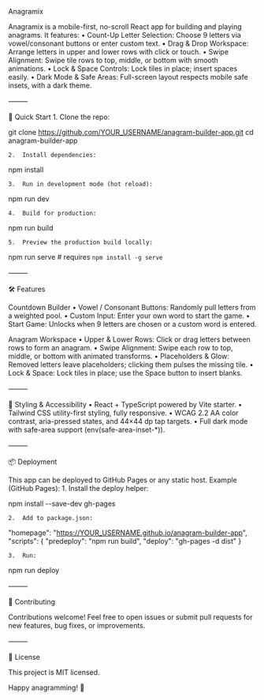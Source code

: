 Anagramix

Anagramix is a mobile-first, no-scroll React app for building and playing anagrams. It features:
	•	Count-Up Letter Selection: Choose 9 letters via vowel/consonant buttons or enter custom text.
	•	Drag & Drop Workspace: Arrange letters in upper and lower rows with click or touch.
	•	Swipe Alignment: Swipe tile rows to top, middle, or bottom with smooth animations.
	•	Lock & Space Controls: Lock tiles in place; insert spaces easily.
	•	Dark Mode & Safe Areas: Full-screen layout respects mobile safe insets, with a dark theme.

⸻

🚀 Quick Start
	1.	Clone the repo:

git clone https://github.com/YOUR_USERNAME/anagram-builder-app.git
cd anagram-builder-app


	2.	Install dependencies:

npm install


	3.	Run in development mode (hot reload):

npm run dev


	4.	Build for production:

npm run build


	5.	Preview the production build locally:

npm run serve    # requires `npm install -g serve`



⸻

🛠️ Features

Countdown Builder
	•	Vowel / Consonant Buttons: Randomly pull letters from a weighted pool.
	•	Custom Input: Enter your own word to start the game.
	•	Start Game: Unlocks when 9 letters are chosen or a custom word is entered.

Anagram Workspace
	•	Upper & Lower Rows: Click or drag letters between rows to form an anagram.
	•	Swipe Alignment: Swipe each row to top, middle, or bottom with animated transforms.
	•	Placeholders & Glow: Removed letters leave placeholders; clicking them pulses the missing tile.
	•	Lock & Space: Lock tiles in place; use the Space button to insert blanks.

⸻

🎨 Styling & Accessibility
	•	React + TypeScript powered by Vite starter.
	•	Tailwind CSS utility-first styling, fully responsive.
	•	WCAG 2.2 AA color contrast, aria-pressed states, and 44×44 dp tap targets.
	•	Full dark mode with safe-area support (env(safe-area-inset-*)).

⸻

📦 Deployment

This app can be deployed to GitHub Pages or any static host. Example (GitHub Pages):
	1.	Install the deploy helper:

npm install --save-dev gh-pages


	2.	Add to package.json:

"homepage": "https://YOUR_USERNAME.github.io/anagram-builder-app",
"scripts": {
  "predeploy": "npm run build",
  "deploy": "gh-pages -d dist"
}


	3.	Run:

npm run deploy



⸻

🤝 Contributing

Contributions welcome! Feel free to open issues or submit pull requests for new features, bug fixes, or improvements.

⸻

📄 License

This project is MIT licensed.

Happy anagramming! 🧩
